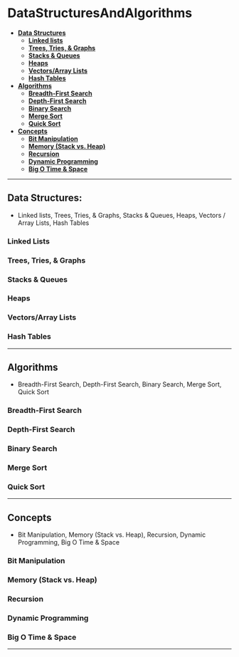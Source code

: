 # DataStructuresAndAlgorithms
- **[Data Structures](#Data-Structures)**
  - **[Linked lists](#Linked-Lists)**
  - **[Trees, Tries, & Graphs](#Trees,-Tries,-&-Graphs)**
  - **[Stacks & Queues](#Stacks-&-Queues)**
  - **[Heaps](#Heaps)**
  - **[Vectors/Array Lists](#Vectors/Array-Lists)**
  - **[Hash Tables](#Hash-Tables)**
- **[Algorithms](#Algorithms)**
  - **[Breadth-First Search](#Breadth-First-Search)**
  - **[Depth-First Search](#Depth-First-Search)**
  - **[Binary Search](#Binary-Search)**
  - **[Merge Sort](#Merge-Sort)**
  - **[Quick Sort](#Quick-Sort)**
- **[Concepts](#Concepts)**
  - **[Bit Manipulation](#Bit-Manipulation)**
  - **[Memory (Stack vs. Heap)](#Memory-(Stack-vs.-Heap))**
  - **[Recursion](#Recursion)**
  - **[Dynamic Programming](#Dynamic-Programming)**
  - **[Big O Time & Space](#Big-O-Time-&-Space)**

---
## Data Structures:
  - Linked lists, Trees, Tries, & Graphs, Stacks & Queues, Heaps, Vectors / Array Lists, Hash Tables
  ### Linked Lists
  ### Trees, Tries, & Graphs
  ### Stacks & Queues
  ### Heaps  
  ### Vectors/Array Lists
  ### Hash Tables

---
## Algorithms
  - Breadth-First Search, Depth-First Search, Binary Search, Merge Sort, Quick Sort
  ### Breadth-First Search
  ### Depth-First Search
  ### Binary Search
  ### Merge Sort
  ### Quick Sort

---
## Concepts
  - Bit Manipulation, Memory (Stack vs. Heap), Recursion, Dynamic Programming, Big O Time & Space
  ### Bit Manipulation
  ### Memory (Stack vs. Heap)
  ### Recursion
  ### Dynamic Programming
  ### Big O Time & Space
---
